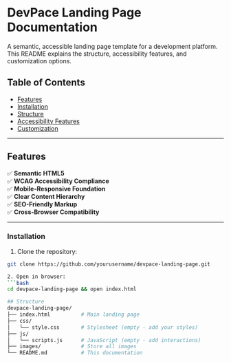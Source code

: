 # DevPace Landing Page Documentation

A semantic, accessible landing page template for a development platform. This README explains the structure, accessibility features, and customization options.

## Table of Contents
- [Features](#features)
- [Installation](#installation)
- [Structure](#structure)
- [Accessibility Features](#accessibility-features)
- [Customization](#customization)

---

## Features
✅ **Semantic HTML5**  
✅ **WCAG Accessibility Compliance**  
✅ **Mobile-Responsive Foundation**  
✅ **Clear Content Hierarchy**  
✅ **SEO-Friendly Markup**  
✅ **Cross-Browser Compatibility**

---

### Installation
1. Clone the repository:
  ```bash
  git clone https://github.com/yourusername/devpace-landing-page.git

2. Open in browser:
  ```bash
  cd devpace-landing-page && open index.html

## Structure
devpace-landing-page/
├── index.html          # Main landing page
├── css/
│   └── style.css       # Stylesheet (empty - add your styles)
├── js/
│   └── scripts.js      # JavaScript (empty - add interactions)
├── images/             # Store all images
└── README.md           # This documentation
